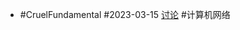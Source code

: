 - #CruelFundamental #2023-03-15 [讨论](https://github.com/CYZH1307/CruelFundamental/tree/main/homework/202303/15) #计算机网络